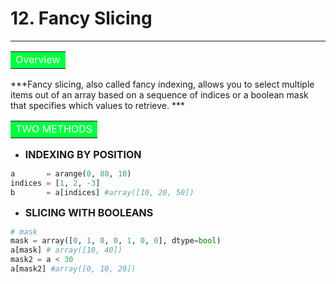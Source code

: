 # 12. Fancy Slicing
---------------------

**<table><tr><td bgcolor=#00ff42><font color="white">Overview</font></td></tr></table>**

***Fancy slicing, also called fancy indexing, allows you to select multiple items out of an array based on a sequence of indices or a boolean mask that specifies which values to retrieve. ***

**<table><tr><td bgcolor=#00ff42><font color="white">TWO METHODS</font></td></tr></table>**

- **<font size=3>INDEXING BY POSITION</font>**

```python
a       = arange(0, 80, 10)
indices = [1, 2, -3]
b       = a[indices] #array([10, 20, 50])
```

- **<font size=3>SLICING WITH BOOLEANS</font>**


```python
# mask
mask = array([0, 1, 0, 0, 1, 0, 0], dtype=bool)
a[mask] # array([10, 40])
mask2 = a < 30
a[mask2] #array([0, 10, 20])
```
